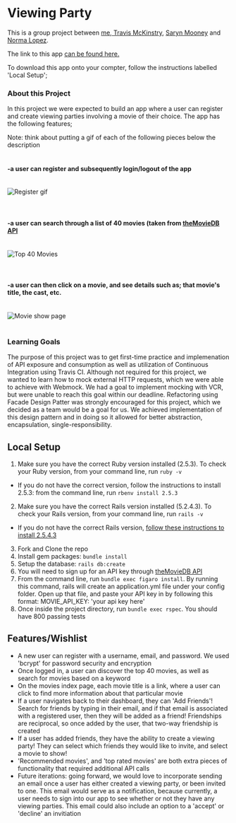 # Viewing Party

This is a group project between [me, Travis McKinstry](https://github.com/TravisGM92), [Saryn Mooney](https://github.com/sarynm12) and [Norma Lopez](https://github.com/IamNorma).

The link to this app [can be found here.](https://gentle-brook-14232.herokuapp.com/)

To download this app onto your compter, follow the instructions labelled 'Local Setup';

### About this Project 

In this project we were expected to build an app where a user can register and create viewing parties involving a movie of their choice. The app has the following features;

Note: think about putting a gif of each of the following pieces below the description<br>
<br>
#### -a user can register and subsequently login/logout of the app<br><br>
![Register gif](https://media.giphy.com/media/3LKT2cHV2H1mXtB3I6/source.gif)
<br><br><br>
#### -a user can search through a list of 40 movies (taken from [theMovieDB API](https://developers.themoviedb.org/)<br><br>
![Top 40 Movies](https://media.giphy.com/media/jdMRVnfg3RH4xu5dLq/source.gif)
<br><br><br>
#### -a user can then click on a movie, and see details such as; that movie's title, the cast, etc.<br><br>
![Movie show page](https://media.giphy.com/media/V6zTK9oyVHeRSMQIXf/source.gif)
<br><br>

### Learning Goals 

The purpose of this project was to get first-time practice and implemenation of API exposure and consumption as well as utilization of Continuous Integration using Travis CI. Although not required for this project, we wanted to learn how to mock external HTTP requests, which we were able to achieve with Webmock. We had a goal to implement mocking with VCR, but were unable to reach this goal within our deadline. Refactoring using Facade Design Patter was strongly encouraged for this project, which we decided as a team would be a goal for us. We achieved implementation of this design pattern and in doing so it allowed for better abstraction, encapsulation, single-responsibility. 

## Local Setup

1. Make sure you have the correct Ruby version installed (2.5.3). To check your Ruby version, from your command line, run `ruby -v`
  - If you do not have the correct version, follow the instructions to install 2.5.3: from the command line, run `rbenv install 2.5.3`
2. Make sure you have the correct Rails version installed (5.2.4.3). To check your Rails version, from your command line, run `rails -v`
  - If you do not have the correct Rails version, [follow these instructions to install 2.5.4.3](https://github.com/turingschool-examples/task_manager_rails/blob/master/rails_uninstall.md)
3. Fork and Clone the repo
4. Install gem packages: `bundle install`
5. Setup the database: `rails db:create`
6. You will need to sign up for an API key through [theMovieDB API](https://developers.themoviedb.org/)
7. From the command line, run `bundle exec figaro install`. By running this command, rails will create an application.yml file under your config folder. Open up that file, and paste your API key in by following this format: MOVIE_API_KEY: 'your api key here'
8. Once inside the project directory, run `bundle exec rspec`. You should have 800 passing tests

## Features/Wishlist
  - A new user can register with a username, email, and password. We used 'bcrypt' for password security and encryption
  - Once logged in, a user can discover the top 40 movies, as well as search for movies based on a keyword
  - On the movies index page, each movie title is a link, where a user can click to find more information about that particular movie
  - If a user navigates back to their dashboard, they can 'Add Friends'! Search for friends by typing in their email, and if that      email is associated with a registered user, then they will be added as a friend! Friendships are reciprocal, so once added by the user, that two-way friendship is created
  - If a user has added friends, they have the ability to create a viewing party! They can select which friends they would like to invite, and select a movie to show!
  - 'Recommended movies', and 'top rated movies' are both extra pieces of functionality that required additional API calls
  - Future iterations: going forward, we would love to incorporate sending an email once a user has either created a viewing party, or been invited to one. This email would serve as a notification, because currently, a user needs to sign into our app to see whether or not they have any viewing parties. This email could also include an option to a 'accept' or 'decline' an invitiation
  
